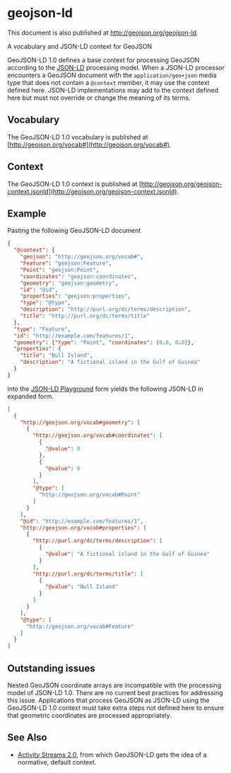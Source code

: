 geojson-ld
==========

This document is also published at http://geojson.org/geojson-ld.

A vocabulary and JSON-LD context for GeoJSON

GeoJSON-LD 1.0 defines a base context for processing GeoJSON according
to the [JSON-LD](https://www.w3.org/TR/json-ld/) processing model. When
a JSON-LD processor encounters a GeoJSON document with the
`application/geo+json` media type that does not contain a `@context` member, it
may use the context defined here. JSON-LD implementations may add to the
context defined here but must not override or change the meaning of its terms.

## Vocabulary

The GeoJSON-LD 1.0 vocabulary is published at
[http://geojson.org/vocab#](http://geojson.org/vocab#).

## Context

The GeoJSON-LD 1.0 context is published at
[http://geojson.org/geojson-context.jsonld](http://geojson.org/geojson-context.jsonld).

## Example

Pasting the following GeoJSON-LD document

```json
{
  "@context": {
    "geojson": "http://geojson.org/vocab#",
    "Feature": "geojson:Feature",
    "Point": "geojson:Point",
    "coordinates": "geojson:coordinates",
    "geometry": "geojson:geometry",
    "id": "@id",
    "properties": "geojson:properties",
    "type": "@type",
    "description": "http://purl.org/dc/terms/description",
    "title": "http://purl.org/dc/terms/title"
  },
  "type": "Feature",
  "id": "http://example.com/features/1",
  "geometry": {"type": "Point", "coordinates": [0.0, 0.0]},
  "properties": {
    "title": "Null Island",
    "description": "A fictional island in the Gulf of Guinea"
  }
}
```

into the [JSON-LD Playground](http://json-ld.org/playground/) form yields
the following JSON-LD in expanded form.

```json
[
  {
    "http://geojson.org/vocab#geometry": [
      {
        "http://geojson.org/vocab#coordinates": [
          {
            "@value": 0
          },
          {
            "@value": 0
          }
        ],
        "@type": [
          "http://geojson.org/vocab#Point"
        ]
      }
    ],
    "@id": "http://example.com/features/1",
    "http://geojson.org/vocab#properties": [
      {
        "http://purl.org/dc/terms/description": [
          {
            "@value": "A fictional island in the Gulf of Guinea"
          }
        ],
        "http://purl.org/dc/terms/title": [
          {
            "@value": "Null Island"
          }
        ]
      }
    ],
    "@type": [
      "http://geojson.org/vocab#Feature"
    ]
  }
]
```

## Outstanding issues

Nested GeoJSON coordinate arrays are incompatible with the processing model
of JSON-LD 1.0. There are no current best practices for addressing this issue.
Applications that process GeoJSON as JSON-LD using the GeoJSON-LD 1.0 context
must take extra steps not defined here to ensure that geometric coordinates
are processed appropriately.

## See Also

* [Activity Streams 2.0](https://www.w3.org/TR/activitystreams-core/), from which
GeoJSON-LD gets the idea of a normative, default context.
